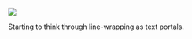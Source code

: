 ![](https://db-feed.s3.amazonaws.com/legacy/Screenshot_from_2020_04_24_22_27_01-1587781690281.png)

Starting to think through line-wrapping as text portals.
